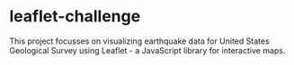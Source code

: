# leaflet-challenge
This project focusses on visualizing earthquake data for United States Geological Survey using Leaflet - a JavaScript library for interactive maps.
